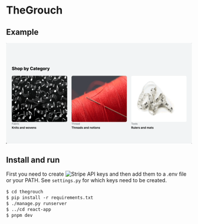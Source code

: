# TheGrouch

## Example

![example](thegrouch.gif)

## Install and run

First you need to create ![Stripe API keys](https://stripe.com/docs/keys) and then add them to a .env file or your PATH. See `settings.py` for which keys need to be created.

```
$ cd thegrouch
$ pip install -r requirements.txt
$ ./manage.py runserver
$ ../cd react-app
$ pnpm dev
```
